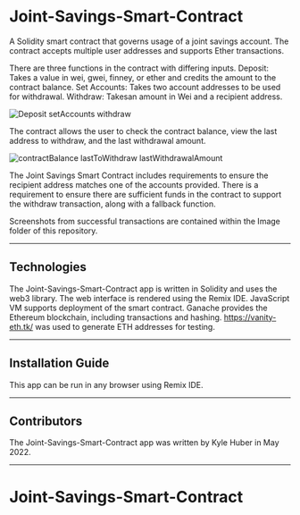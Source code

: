 # Joint-Savings-Smart-Contract

A Solidity smart contract that governs usage of a joint savings account. The contract accepts multiple user addresses and supports Ether transactions.

There are three functions in the contract with differing inputs.
Deposit: Takes a value in wei, gwei, finney, or ether and credits the amount to the contract balance.
Set Accounts: Takes two account addresses to be used for withdrawal.
Withdraw: Takesan amount in Wei and a recipient address.

![Deposit setAccounts withdraw](https://user-images.githubusercontent.com/69730757/169377160-5321fb7d-e91f-4c0e-ad8a-c9c73650740a.png)

The contract allows the user to check the contract balance, view the last address to withdraw, and the last withdrawal amount.

![contractBalance lastToWithdraw lastWithdrawalAmount](https://user-images.githubusercontent.com/69730757/169377179-f487eee8-e710-4a38-b3bf-9cba51ef7fae.png)

The Joint Savings Smart Contract includes requirements to ensure the recipient address matches one of the accounts provided. There is a requirement to ensure there are sufficient funds in the contract to support the withdraw transaction, along with a fallback function.

Screenshots from successful transactions are contained within the Image folder of this repository.

---

## Technologies

The Joint-Savings-Smart-Contract app is written in Solidity and uses the web3 library.
The web interface is rendered using the Remix IDE.
JavaScript VM supports deployment of the smart contract.
Ganache provides the Ethereum blockchain, including transactions and hashing.
https://vanity-eth.tk/ was used to generate ETH addresses for testing.

---

## Installation Guide

This app can be run in any browser using Remix IDE.

---

## Contributors

The Joint-Savings-Smart-Contract app was written by Kyle Huber in May 2022.

---

# Joint-Savings-Smart-Contract
